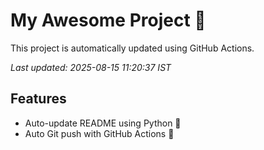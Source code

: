 # My Awesome Project 🚀

This project is automatically updated using GitHub Actions.

_Last updated: 2025-08-15 11:20:37 IST_

## Features
- Auto-update README using Python 🐍
- Auto Git push with GitHub Actions 🤖
